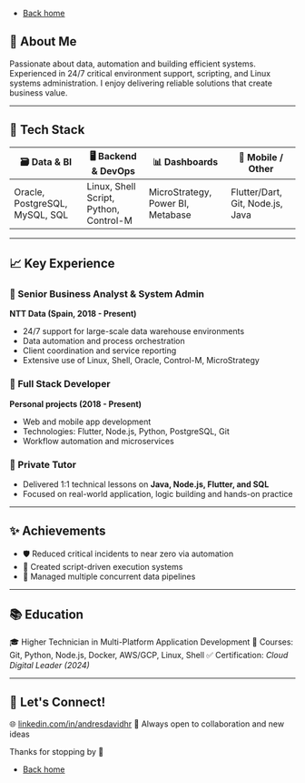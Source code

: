 - [Back home](/README.md)

## 🧠 About Me

Passionate about data, automation and building efficient systems. Experienced in 24/7 critical environment support, scripting, and Linux systems administration.
I enjoy delivering reliable solutions that create business value.

---

## 🧰 Tech Stack

| 🗃️ Data & BI                    | 🖥️ Backend & DevOps                     | 📊 Dashboards                      | 📱 Mobile / Other                 |
| ------------------------------ | -------------------------------------- | --------------------------------- | -------------------------------- |
| Oracle, PostgreSQL, MySQL, SQL | Linux, Shell Script, Python, Control-M | MicroStrategy, Power BI, Metabase | Flutter/Dart, Git, Node.js, Java |

---

## 📈 Key Experience

### 🔹 Senior Business Analyst & System Admin
**NTT Data (Spain, 2018 - Present)**
- 24/7 support for large-scale data warehouse environments
- Data automation and process orchestration
- Client coordination and service reporting
- Extensive use of Linux, Shell, Oracle, Control-M, MicroStrategy

### 🔹 Full Stack Developer
**Personal projects (2018 - Present)**
- Web and mobile app development
- Technologies: Flutter, Node.js, Python, PostgreSQL, Git
- Workflow automation and microservices

### 🔹 Private Tutor
- Delivered 1:1 technical lessons on **Java, Node.js, Flutter, and SQL**
- Focused on real-world application, logic building and hands-on practice

---

## ✨ Achievements

- 🛡️ Reduced critical incidents to near zero via automation
- 🔄 Created script-driven execution systems
- 🧰 Managed multiple concurrent data pipelines

---

## 📚 Education

🎓 Higher Technician in Multi-Platform Application Development
📘 Courses: Git, Python, Node.js, Docker, AWS/GCP, Linux, Shell
✅ Certification: *Cloud Digital Leader (2024)*

---

## 🤝 Let's Connect!

🌐 [linkedin.com/in/andresdavidhr](https://www.linkedin.com/in/andresdavidhr)
🚀 Always open to collaboration and new ideas

Thanks for stopping by 🙌

- [Back home](/README.md)